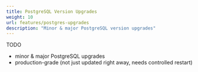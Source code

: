 ```yaml
---
title: PostgreSQL Version Upgrades
weight: 10
url: features/postgres-upgrades
description: "Minor & major PostgreSQL version upgrades"
---
```


TODO

- minor & major PostgreSQL upgrades
- production-grade (not just updated right away, needs controlled restart)